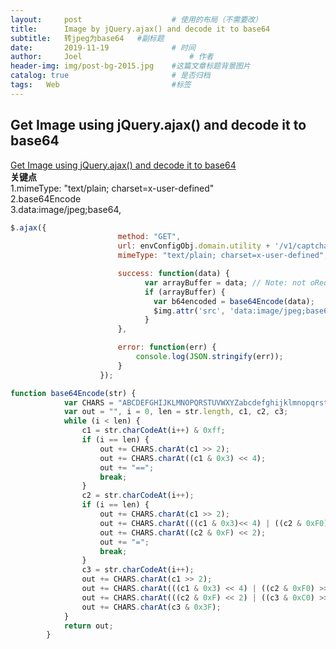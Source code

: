```yaml
---
layout:     post   				    # 使用的布局（不需要改）
title:      Image by jQuery.ajax() and decode it to base64 				# 标题 
subtitle:   转jpeg为base64   #副标题
date:       2019-11-19				# 时间
author:     Joel 						# 作者
header-img: img/post-bg-2015.jpg 	#这篇文章标题背景图片
catalog: true 						# 是否归档
tags:	Web							#标签
---
```

## Get Image using jQuery.ajax() and decode it to base64   
[Get Image using jQuery.ajax() and decode it to base64](https://stackoverflow.com/questions/19124701/get-image-using-jquery-ajax-and-decode-it-to-base64)   
**关键点**  
1\.mimeType: "text/plain; charset=x-user-defined"   
2\.base64Encode  
3\.data:image/jpeg;base64,  

```javascript
$.ajax({
                        method: "GET",
                        url: envConfigObj.domain.utility + '/v1/captcha/jpeg?key=' + src,
                        mimeType: "text/plain; charset=x-user-defined",

                        success: function(data) {
                              var arrayBuffer = data; // Note: not oReq.responseText
                              if (arrayBuffer) {
                                var b64encoded = base64Encode(data);
                                $img.attr('src', 'data:image/jpeg;base64,'+b64encoded);
                              }
                        },

                        error: function(err) {
                            console.log(JSON.stringify(err));
                        }
                    });

function base64Encode(str) {
            var CHARS = "ABCDEFGHIJKLMNOPQRSTUVWXYZabcdefghijklmnopqrstuvwxyz0123456789+/";
            var out = "", i = 0, len = str.length, c1, c2, c3;
            while (i < len) {
                c1 = str.charCodeAt(i++) & 0xff;
                if (i == len) {
                    out += CHARS.charAt(c1 >> 2);
                    out += CHARS.charAt((c1 & 0x3) << 4);
                    out += "==";
                    break;
                }
                c2 = str.charCodeAt(i++);
                if (i == len) {
                    out += CHARS.charAt(c1 >> 2);
                    out += CHARS.charAt(((c1 & 0x3)<< 4) | ((c2 & 0xF0) >> 4));
                    out += CHARS.charAt((c2 & 0xF) << 2);
                    out += "=";
                    break;
                }
                c3 = str.charCodeAt(i++);
                out += CHARS.charAt(c1 >> 2);
                out += CHARS.charAt(((c1 & 0x3) << 4) | ((c2 & 0xF0) >> 4));
                out += CHARS.charAt(((c2 & 0xF) << 2) | ((c3 & 0xC0) >> 6));
                out += CHARS.charAt(c3 & 0x3F);
            }
            return out;
        }
```

